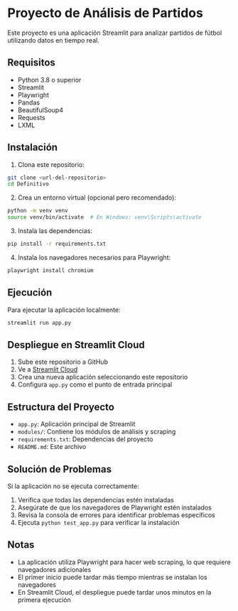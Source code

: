 # Proyecto de Análisis de Partidos

Este proyecto es una aplicación Streamlit para analizar partidos de fútbol utilizando datos en tiempo real.

## Requisitos

- Python 3.8 o superior
- Streamlit
- Playwright
- Pandas
- BeautifulSoup4
- Requests
- LXML

## Instalación

1. Clona este repositorio:
```bash
git clone <url-del-repositorio>
cd Definitivo
```

2. Crea un entorno virtual (opcional pero recomendado):
```bash
python -m venv venv
source venv/bin/activate  # En Windows: venv\Scripts\activate
```

3. Instala las dependencias:
```bash
pip install -r requirements.txt
```

4. Instala los navegadores necesarios para Playwright:
```bash
playwright install chromium
```

## Ejecución

Para ejecutar la aplicación localmente:
```bash
streamlit run app.py
```

## Despliegue en Streamlit Cloud

1. Sube este repositorio a GitHub
2. Ve a [Streamlit Cloud](https://streamlit.io/cloud)
3. Crea una nueva aplicación seleccionando este repositorio
4. Configura `app.py` como el punto de entrada principal

## Estructura del Proyecto

- `app.py`: Aplicación principal de Streamlit
- `modules/`: Contiene los módulos de análisis y scraping
- `requirements.txt`: Dependencias del proyecto
- `README.md`: Este archivo

## Solución de Problemas

Si la aplicación no se ejecuta correctamente:

1. Verifica que todas las dependencias estén instaladas
2. Asegúrate de que los navegadores de Playwright estén instalados
3. Revisa la consola de errores para identificar problemas específicos
4. Ejecuta `python test_app.py` para verificar la instalación

## Notas

- La aplicación utiliza Playwright para hacer web scraping, lo que requiere navegadores adicionales
- El primer inicio puede tardar más tiempo mientras se instalan los navegadores
- En Streamlit Cloud, el despliegue puede tardar unos minutos en la primera ejecución